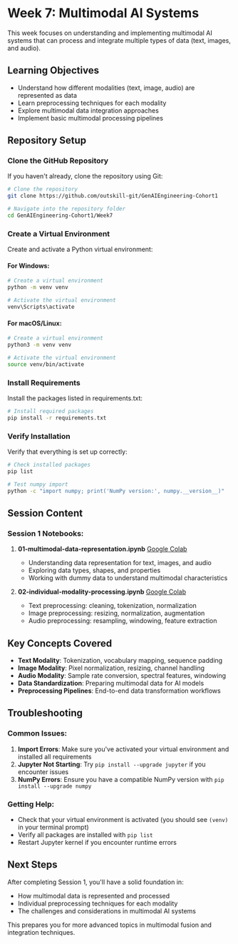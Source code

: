 # Week 7: Multimodal AI Systems

This week focuses on understanding and implementing multimodal AI systems that can process and integrate multiple types of data (text, images, and audio).

## Learning Objectives

- Understand how different modalities (text, image, audio) are represented as data
- Learn preprocessing techniques for each modality
- Explore multimodal data integration approaches
- Implement basic multimodal processing pipelines

## Repository Setup

### Clone the GitHub Repository

If you haven't already, clone the repository using Git:

```bash
# Clone the repository
git clone https://github.com/outskill-git/GenAIEngineering-Cohort1

# Navigate into the repository folder
cd GenAIEngineering-Cohort1/Week7
```

### Create a Virtual Environment

Create and activate a Python virtual environment:

#### For Windows:

```bash
# Create a virtual environment
python -m venv venv

# Activate the virtual environment
venv\Scripts\activate
```

#### For macOS/Linux:

```bash
# Create a virtual environment
python3 -m venv venv

# Activate the virtual environment
source venv/bin/activate
```

### Install Requirements

Install the packages listed in requirements.txt:

```bash
# Install required packages
pip install -r requirements.txt
```

### Verify Installation

Verify that everything is set up correctly:

```bash
# Check installed packages
pip list

# Test numpy import
python -c "import numpy; print('NumPy version:', numpy.__version__)"
```

## Session Content

### Session 1 Notebooks:

1. **01-multimodal-data-representation.ipynb** [Google Colab](https://colab.research.google.com/drive/1OfR2NZKtmpfksvJXDiOaxyaPGW-10P73?usp=sharing)
   - Understanding data representation for text, images, and audio
   - Exploring data types, shapes, and properties
   - Working with dummy data to understand multimodal characteristics

2. **02-individual-modality-processing.ipynb** [Google Colab](https://colab.research.google.com/drive/1Q3IlQms7TbHDg2u0jOYMXqgGPVvFbXJw?usp=sharing)
   - Text preprocessing: cleaning, tokenization, normalization
   - Image preprocessing: resizing, normalization, augmentation
   - Audio preprocessing: resampling, windowing, feature extraction

## Key Concepts Covered

- **Text Modality**: Tokenization, vocabulary mapping, sequence padding
- **Image Modality**: Pixel normalization, resizing, channel handling
- **Audio Modality**: Sample rate conversion, spectral features, windowing
- **Data Standardization**: Preparing multimodal data for AI models
- **Preprocessing Pipelines**: End-to-end data transformation workflows

## Troubleshooting

### Common Issues:

1. **Import Errors**: Make sure you've activated your virtual environment and installed all requirements
2. **Jupyter Not Starting**: Try `pip install --upgrade jupyter` if you encounter issues
3. **NumPy Errors**: Ensure you have a compatible NumPy version with `pip install --upgrade numpy`

### Getting Help:

- Check that your virtual environment is activated (you should see `(venv)` in your terminal prompt)
- Verify all packages are installed with `pip list`
- Restart Jupyter kernel if you encounter runtime errors

## Next Steps

After completing Session 1, you'll have a solid foundation in:
- How multimodal data is represented and processed
- Individual preprocessing techniques for each modality
- The challenges and considerations in multimodal AI systems

This prepares you for more advanced topics in multimodal fusion and integration techniques. 